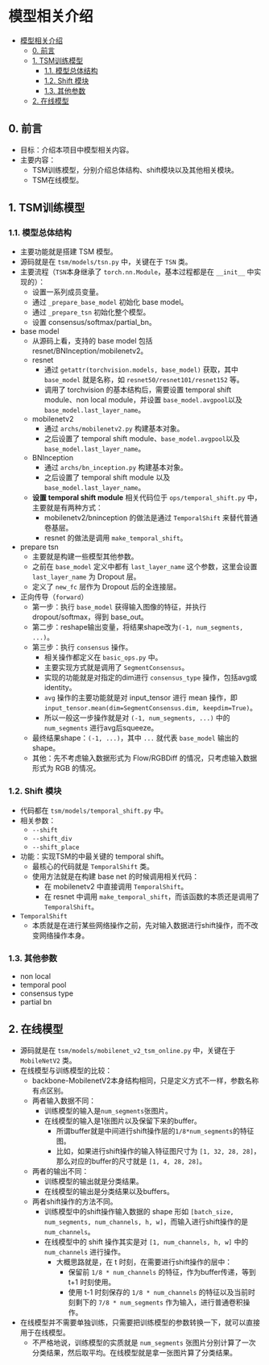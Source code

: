 
# 模型相关介绍

+ [模型相关介绍](#模型相关介绍)
  + [0. 前言](#0-前言)
  + [1. TSM训练模型](#1-tsm训练模型)
    + [1.1. 模型总体结构](#11-模型总体结构)
    + [1.2. Shift 模块](#12-shift-模块)
    + [1.3. 其他参数](#13-其他参数)
  + [2. 在线模型](#2-在线模型)

## 0. 前言
+ 目标：介绍本项目中模型相关内容。
+ 主要内容：
  + TSM训练模型，分别介绍总体结构、shift模块以及其他相关模块。
  + TSM在线模型。

## 1. TSM训练模型

### 1.1. 模型总体结构
+ 主要功能就是搭建 TSM 模型。
+ 源码就是在 `tsm/models/tsn.py` 中，关键在于 `TSN` 类。
+ 主要流程（`TSN`本身继承了 `torch.nn.Module`，基本过程都是在 `__init__` 中实现的）：
    + 设置一系列成员变量。
    + 通过 `_prepare_base_model` 初始化 base model。
    + 通过 `_prepare_tsn` 初始化整个模型。
    + 设置 consensus/softmax/partial_bn。
+ base model
  + 从源码上看，支持的 base model 包括resnet/BNInception/mobilenetv2。
  + resnet
      + 通过 `getattr(torchvision.models, base_model)` 获取，其中 `base_model` 就是名称，如 `resnet50/resnet101/resnet152` 等。
      + 调用了 torchvision 的基本结构后，需要设置 temporal shift module、non local module，并设置 `base_model.avgpool`以及`base_model.last_layer_name`。
  + mobilenetv2
      + 通过 `archs/mobilenetv2.py` 构建基本对象。
      + 之后设置了 temporal shift module、`base_model.avgpool`以及`base_model.last_layer_name`。
  + BNInception
      + 通过 `archs/bn_inception.py` 构建基本对象。
      + 之后设置了 temporal shift module 以及`base_model.last_layer_name`。
  + **设置 temporal shift module** 相关代码位于 `ops/temporal_shift.py` 中，主要就是有两种方式：
      + mobilenetv2/bninception 的做法是通过 `TemporalShift` 来替代普通卷基层。
      + resnet 的做法是调用 `make_temporal_shift`。
+ prepare tsn
  + 主要就是构建一些模型其他参数。
  + 之前在 `base_model` 定义中都有 `last_layer_name` 这个参数，这里会设置 `last_layer_name` 为 Dropout 层。
  + 定义了 `new_fc` 层作为 Dropout 后的全连接层。
+ 正向传导（`forward`）
  + 第一步：执行 `base_model` 获得输入图像的特征，并执行dropout/softmax，得到 base_out。
  + 第二步：reshape输出变量，将结果shape改为`(-1, num_segments, ...)`。
  + 第三步：执行 `consensus` 操作。
      + 相关操作都定义在 `basic_ops.py` 中。
      + 主要实现方式就是调用了 `SegmentConsensus`。
      + 实现的功能就是对指定的dim进行 `consensus_type` 操作，包括avg或identity。
      + `avg` 操作的主要功能就是对 input_tensor 进行 mean 操作，即 `input_tensor.mean(dim=SegmentConsensus.dim, keepdim=True)`。
      + 所以一般这一步操作就是对 `(-1, num_segments, ...)` 中的 `num_segments` 进行avg后squeeze。
  + 最终结果shape：`(-1, ...)`，其中 `...` 就代表 `base_model` 输出的shape。
  + 其他：先不考虑输入数据形式为 Flow/RGBDiff 的情况，只考虑输入数据形式为 RGB 的情况。

### 1.2. Shift 模块
+ 代码都在 `tsm/models/temporal_shift.py` 中。
+ 相关参数：
  + `--shift`
  + `--shift_div`
  + `--shift_place`
+ 功能：实现TSM的中最关键的 temporal shift。
  + 最核心的代码就是 `TemporalShift` 类。
  + 使用方法就是在构建 base net 的时候调用相关代码：
    + 在 mobilenetv2 中直接调用 `TemporalShift`。
    + 在 resnet 中调用 `make_temporal_shift`，而该函数的本质还是调用了 `TemporalShift`。
+ `TemporalShift`
  + 本质就是在进行某些网络操作之前，先对输入数据进行shift操作，而不改变网络操作本身。

### 1.3. 其他参数
+ non local
+ temporal pool
+ consensus type
+ partial bn

## 2. 在线模型
+ 源码就是在 `tsm/models/mobilenet_v2_tsm_online.py` 中，关键在于 `MobileNetV2` 类。
+ 在线模型与训练模型的比较：
  + backbone-MobilenetV2本身结构相同，只是定义方式不一样，参数名称有点区别。
  + 两者输入数据不同：
    + 训练模型的输入是`num_segments`张图片。
    + 在线模型的输入是1张图片以及保留下来的buffer。
      + 所谓buffer就是中间进行shift操作层的`1/8*num_segments`的特征图。
      + 比如，如果进行shift操作的输入特征图尺寸为 `[1, 32, 28, 28]`，那么对应的buffer的尺寸就是 `[1, 4, 28, 28]`。
  + 两者的输出不同：
    + 训练模型的输出就是分类结果。
    + 在线模型的输出是分类结果以及buffers。
  + 两者shift操作的方法不同。
    + 训练模型中的shift操作输入数据的 shape 形如 `[batch_size, num_segments, num_channels, h, w]`，而输入进行shift操作的是 `num_channels`。
    + 在线模型中的 shift 操作其实是对 `[1, num_channels, h, w]` 中的 `num_channels` 进行操作。
      + 大概思路就是，在 t 时刻，在需要进行shift操作的层中：
        + 保留前 `1/8 * num_channels` 的特征，作为buffer传递，等到 t+1 时刻使用。
        + 使用 t-1 时刻保存的 `1/8 * num_channels` 的特征以及当前时刻剩下的 `7/8 * num_segments` 作为输入，进行普通卷积操作。 
+ 在线模型并不需要单独训练，只需要把训练模型的参数转换一下，就可以直接用于在线模型。
  + 不严格地说，训练模型的实质就是 `num_segments` 张图片分别计算了一次分类结果，然后取平均。在线模型就是拿一张图片算了分类结果。
